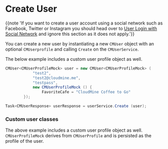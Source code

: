# Create User

{{note 'If you want to create a user account using a social network such as Facebook, Twitter or Instagram you should head over to [User Login with Social Network](#/android_and_java#user-login-with-social-network) and ignore this section as it does not apply.'}}

You can create a new user by instantiating a new `CMUser` object with an optional `CMUserprofile` and calling `Create` on the `CMUserService`.

The below example includes a custom user profile object as well. 

```csharp
CMUser<CMUserProfileMock> user = new CMUser<CMUserProfileMock> (
			"test2", 
			"test2@cloudmine.me", 
			"testpass", 
			new CMUserProfileMock () {
				FavoriteCafe = "CloudMine Coffee to Go"
		});

Task<CMUserResponse> userResponse = userService.Create (user);
```	  

### Custom user classes

The above example includes a custom user profile object as well. `CMUserProfileMock` derives from `CMUserProfile` and is persisted as the profile of the user.
